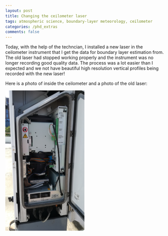 ```yaml
---
layout: post
title: Changing the ceilometer laser
tags: atmospheric science, boundary-layer meteorology, ceilometer
categories: /phd_extras
comments: false
---
```


Today, with the help of the techncian, I installed a new laser in the ceilometer instrument that I get the data for boundary layer estimation from. The old laser had stopped working properly and the instrument was no longer recording good quality data. The process was a lot easier than I expected and we not have beautiful high resolution vertical profiles being recorded with the new laser!

Here is a photo of inside the ceilometer and a photo of the old laser:

<img src="/assets/img/Ceilometer_inside.jpg" src="/assets/img/Laser_20200406_143416b.jpg" alt="Profile" width="250">

